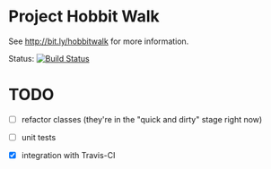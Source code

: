 # Project Hobbit Walk
See http://bit.ly/hobbitwalk for more information.

Status: [![Build Status](https://travis-ci.org/crazedsanity/hobbitwalk.svg?branch=master)](https://travis-ci.org/crazedsanity/hobbitwalk)

# TODO
 * [ ] refactor classes (they're in the "quick and dirty" stage right now)
 * [ ] unit tests
 * [x] integration with Travis-CI


